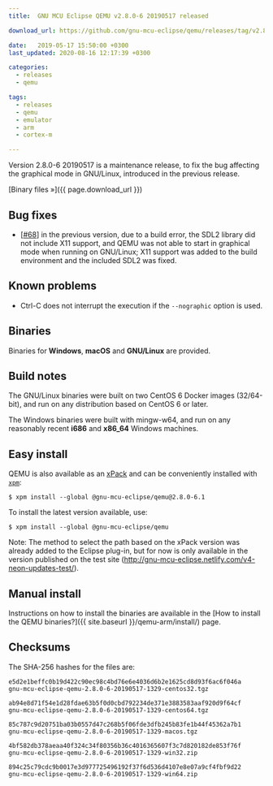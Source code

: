 ```yaml
---
title:  GNU MCU Eclipse QEMU v2.8.0-6 20190517 released

download_url: https://github.com/gnu-mcu-eclipse/qemu/releases/tag/v2.8.0-6-20190517/

date:   2019-05-17 15:50:00 +0300
last_updated: 2020-08-16 12:17:39 +0300

categories:
  - releases
  - qemu

tags:
  - releases
  - qemu
  - emulator
  - arm
  - cortex-m

---
```


Version 2.8.0-6 20190517 is a maintenance release, to fix the bug 
affecting the graphical mode in GNU/Linux, introduced in the previous release.

[Binary files »]({{ page.download_url }})

## Bug fixes

- [[#68](https://github.com/gnu-mcu-eclipse/qemu/issues/68)] in the 
  previous version, due to a build error, the SDL2 library did not include
  X11 support, and QEMU was not able to start in graphical mode when
  running on GNU/Linux; X11 support was added to the build environment 
  and the included SDL2 was fixed.
  
## Known problems

- Ctrl-C does not interrupt the execution if the `--nographic` option is used.

## Binaries

Binaries for **Windows**, **macOS** and **GNU/Linux** are provided.

## Build notes

The GNU/Linux binaries were built on two CentOS 6 Docker images (32/64-bit), 
and run on any distribution based on CentOS 6 or later.

The Windows binaries were built with mingw-w64, and run on any reasonably 
recent **i686** and **x86_64** Windows machines.

## Easy install

QEMU is also available as an 
[xPack](https://www.npmjs.com/package/@gnu-mcu-eclipse/qemu) and can be 
conveniently installed with [`xpm`](https://www.npmjs.com/package/xpm):

```console
$ xpm install --global @gnu-mcu-eclipse/qemu@2.8.0-6.1
```

To install the latest version available, use:

```console
$ xpm install --global @gnu-mcu-eclipse/qemu
```

Note: The method to select the path based on the xPack version was already 
added to the Eclipse plug-in, but for now is only available in the version 
published on the test site 
(http://gnu-mcu-eclipse.netlify.com/v4-neon-updates-test/).

## Manual install

Instructions on how to install the binaries are available in the 
[How to install the QEMU binaries?]({{ site.baseurl }}/qemu-arm/install/) 
page.

## Checksums

The SHA-256 hashes for the files are:

```console
e5d2e1beffc0b19d422c90ec98c4bd76e6e4036d6b2e1625cd8d93f6ac6f046a 
gnu-mcu-eclipse-qemu-2.8.0-6-20190517-1329-centos32.tgz

ab94e8d71f54e1d28fdae63b5f0d0cbd792234de371e3883583aaf920d9f64cf 
gnu-mcu-eclipse-qemu-2.8.0-6-20190517-1329-centos64.tgz

85c787c9d20751ba03b0557d47c268b5f06fde3dfb245b83fe1b44f45362a7b1 
gnu-mcu-eclipse-qemu-2.8.0-6-20190517-1329-macos.tgz

4bf582db378aeaa40f324c34f80356b36c4016365607f3c7d820182de853f76f 
gnu-mcu-eclipse-qemu-2.8.0-6-20190517-1329-win32.zip

894c25c79cdc9b0017e3d977725496192f37f6d536d4107e8e07a9cf4fbf9d22 
gnu-mcu-eclipse-qemu-2.8.0-6-20190517-1329-win64.zip
```


